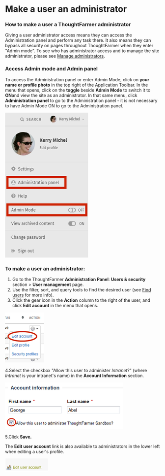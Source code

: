 # Make a user an administrator

### How to make a user a ThoughtFarmer administrator

Giving a user administrator access means they can access the Administration panel and perform any task there. It also means they can bypass all security on pages throughout ThoughtFarmer when they enter "Admin mode". To see who has administrator access and to manage the site administrator, please see [Manage administrators](manage-administrators.md).

### Access Admin mode and Admin panel

To access the Administration panel or enter Admin Mode, click on **your name or profile photo** in the top right of the Application Toolbar. In the menu that opens, click on the **toggle** beside **Admin Mode** to switch it to **ON**and view the site as an administrator. In that same menu, click **Administration panel** to go to the Administration panel - it is not necessary to have Admin Mode ON to go to the Administration panel.

![](../../.gitbook/assets/1%20%2865%29.png)

### To make a user an administrator:

1. Go to the ThoughtFarmer **Administration Panel**: **Users & security** section &gt; **User management** page.
2. Use the filter, sort, and query tools to find the desired user \(see [Find users](find-users.md) for more info\).
3. Click the gear icon in the **Action** column to the right of the user, and click **Edit account** in the menu that opens.

![](../../.gitbook/assets/2%20%2844%29.png)

4.Select the checkbox "Allow this user to administer _Intranet_?" \(where _Intranet_ is your intranet's name\) in the **Account Information** section.

![](../../.gitbook/assets/3%20%2848%29.png)

5.Click **Save.**

The **Edit user account** link is also available to administrators in the lower left when editing a user's profile.

![](../../.gitbook/assets/4%20%2825%29.png)

